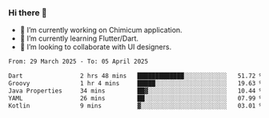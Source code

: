### Hi there 👋

<!--
**devcat37/devcat37** is a ✨ _special_ ✨ repository because its `README.md` (this file) appears on your GitHub profile.-->


- 🔭 I’m currently working on Chimicum application.
- 🌱 I’m currently learning Flutter/Dart.
- 👯 I’m looking to collaborate with UI designers.
<!-- - 🤔 I’m looking for help with ... -->

<!--START_SECTION:waka-->

```txt
From: 29 March 2025 - To: 05 April 2025

Dart                2 hrs 48 mins   █████████████░░░░░░░░░░░░   51.72 %
Groovy              1 hr 4 mins     █████░░░░░░░░░░░░░░░░░░░░   19.63 %
Java Properties     34 mins         ██▓░░░░░░░░░░░░░░░░░░░░░░   10.44 %
YAML                26 mins         ██░░░░░░░░░░░░░░░░░░░░░░░   07.99 %
Kotlin              9 mins          ▓░░░░░░░░░░░░░░░░░░░░░░░░   03.01 %
```

<!--END_SECTION:waka-->
